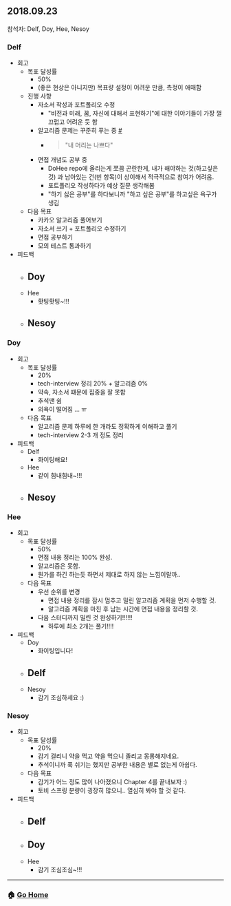 ## 2018.09.23
참석자: Delf, Doy, Hee, Nesoy

### Delf
- 회고
  - 목표 달성률
    - 50%
    - (좋은 현상은 아니지만) 목표량 설정이 어려운 만큼, 측정이 애매함
  - 진행 사항
    - 자소서 작성과 포트폴리오 수정
      - "비전과 미래, 꿈, 자신에 대해서 표현하기"에 대한 이야기들이 가장 껄끄럽고 어려운 듯 함
    - 알고리즘 문제는 꾸준히 푸는 중 [#](https://github.com/Delf-Lee/Daily-Programing)
      - >"내 머리는 나쁘다"
    - 면접 개념도 공부 중
      - DoHee repo에 올리는게 쪼끔 곤란한게, 내가 해야하는 것(하고싶은 것) 과 남아있는 건(빈 항목)이 상이해서 적극적으로 참여가 어려움.
      - 포트폴리오 작성하다가 예상 질문 생각해봄
      - "하기 싫은 공부"를 하다보니까 "하고 싶은 공부"를 하고싶은 욕구가 생김
  - 다음 목표
    - 카카오 알고리즘 풀어보기
    - 자소서 쓰기 + 포트폴리오 수정하기
    - 면접 공부하기
    - 모의 테스트 통과하기
- 피드백
  - Doy
    -
  - Hee
    - 홧팅홧팅~!!!
  - Nesoy
    -

### Doy
- 회고
  - 목표 달성률
    - 20%
    - tech-interview 정리 20% + 알고리즘 0%
    - 약속, 자소서 떄문에 집중을 잘 못함
    - 추석땐 쉼
    - 의욕이 떨어짐 ... ㅠ
  - 다음 목표
    - 알고리즘 문제 하루에 한 개라도 정확하게 이해하고 풀기
    - tech-interview 2-3 개 정도 정리
- 피드백
  - Delf
    - 화이팅해요!
  - Hee
    - 같이 힘내힘내~!!!
  - Nesoy
    -

### Hee
- 회고
  - 목표 달성률
    - 50%
    - 면접 내용 정리는 100% 완성.
    - 알고리즘은 못함.
    - 뭔가를 하긴 하는듯 하면서 제대로 하지 않는 느낌이랄까..
  - 다음 목표
    - 우선 순위를 변경
      - 면접 내용 정리를 잠시 멈추고 밀린 알고리즘 계획을 먼저 수행할 것.
      - 알고리즘 계획을 마친 후 남는 시간에 면접 내용을 정리할 것.
    - 다음 스터디까지 밀린 것 완성하기!!!!!!
      - 하루에 최소 2개는 풀기!!!!
- 피드백
  - Doy
    - 화이팅입니다!
  - Delf
    -
  - Nesoy
    - 감기 조심하세요 :)

### Nesoy
- 회고
  - 목표 달성률
    - 20%
    - 감기 걸리니 약을 먹고 약을 먹으니 졸리고 몽롱해지네요.
    - 추석이니까 푹 쉬기는 했지만 공부한 내용은 별로 없는게 아쉽다.
  - 다음 목표
    - 감기가 어느 정도 많이 나아졌으니 Chapter 4를 끝내보자 :)
    - 토비 스프링 분량이 굉장히 많으니.. 열심히 봐야 할 것 같다.
- 피드백
  - Delf
    -
  - Doy
    -
  - Hee
    - 감기 조심조심~!!!

---

### :house: [Go Home](https://github.com/WeareSoft/WWL)
